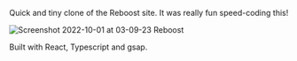 Quick and tiny clone of the Reboost site. It was really fun speed-coding this!

![Screenshot 2022-10-01 at 03-09-23 Reboost](https://user-images.githubusercontent.com/85391775/193378992-9dd93934-a154-458b-a225-1a2dc4871a8a.png)

Built with React, Typescript and gsap.
